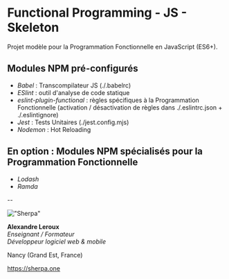 # Functional Programming - JS - Skeleton

Projet modèle pour la Programmation Fonctionnelle en JavaScript (ES6+).

## Modules NPM pré-configurés

- _Babel_ : Transcompilateur JS (./.babelrc)
- _ESlint_ : outil d'analyse de code statique
- _eslint-plugin-functional_ : règles spécifiques à la Programmation Fonctionnelle (activation / désactivation de règles dans ./.eslintrc.json + ./.eslintignore)
- _Jest_ : Tests Unitaires (./jest.config.mjs)
- _Nodemon_ : Hot Reloading

## En option : Modules NPM spécialisés pour la Programmation Fonctionnelle

- _Lodash_
- _Ramda_

--

!["Sherpa"](https://sherpa.one/images/sherpa-logotype-120.png)

__Alexandre Leroux__  
_Enseignant / Formateur_  
_Développeur logiciel web & mobile_

Nancy (Grand Est, France)

<https://sherpa.one>
